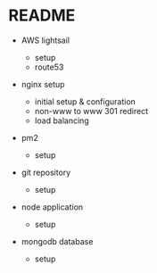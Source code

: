 # README

- AWS lightsail
  - setup
  - route53

- nginx setup
  - initial setup & configuration
  - non-www to www 301 redirect
  - load balancing

- pm2
  - setup

- git repository
  - setup

- node application
  - setup

- mongodb database
  - setup
